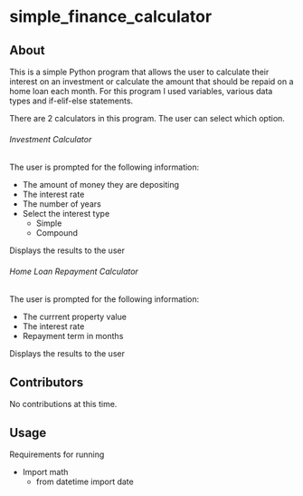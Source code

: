 # simple_finance_calculator

## About

This is a simple Python program that allows the user to calculate their interest on an investment or calculate the amount that should be
repaid on a home loan each month.
For this program I used variables, various data types and if-elif-else statements.

There are 2 calculators in this program. The user can select which option.

###### Investment Calculator
The user is prompted for the following information:
* The amount of money they are depositing
* The interest rate
* The number of years
* Select the interest type
  * Simple
  * Compound

Displays the results to the user

###### Home Loan Repayment Calculator
The user is prompted for the following information:
* The currrent property value
* The interest rate
* Repayment term in months

Displays the results to the user

## Contributors
No contributions at this time.

## Usage
Requirements for running
* Import math
   * from datetime import date
